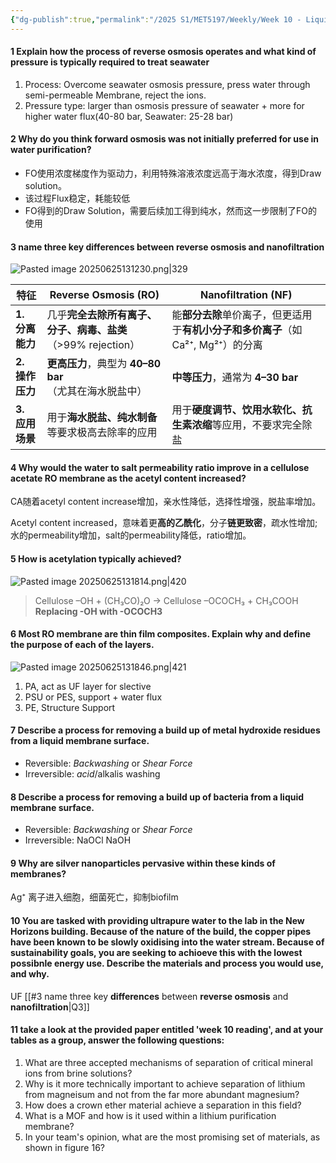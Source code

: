 ```yaml
---
{"dg-publish":true,"permalink":"/2025 S1/MET5197/Weekly/Week 10 - Liquid Separation Membranes/"}
---
```


#### 1 Explain how the **process of reverse osmosis** operates and **what kind of pressure** is typically required to treat **seawater**
1. Process: Overcome seawater osmosis pressure, press water through semi-permeable Membrane, reject the ions.
2. Pressure type: larger than osmosis pressure of seawater + more for higher water flux(40-80 bar, Seawater: 25-28 bar)
#### 2 Why do you think forward osmosis was not initially preferred for use in water purification?
- FO使用浓度梯度作为驱动力，利用特殊溶液浓度远高于海水浓度，得到Draw solution。
- 该过程Flux稳定，耗能较低
- FO得到的Draw Solution，需要后续加工得到纯水，然而这一步限制了FO的使用
#### 3 name three key **differences** between **reverse osmosis** and **nanofiltration**
![Pasted image 20250625131230.png|329](/img/user/Attachments/ScreenShot/Pasted%20image%2020250625131230.png)

| 特征          | **Reverse Osmosis (RO)**                | **Nanofiltration (NF)**                           |
| ----------- | --------------------------------------- | ------------------------------------------------- |
| **1. 分离能力** | 几乎**完全去除所有离子、分子、病毒、盐类**（>99% rejection） | 能**部分去除**单价离子，但更适用于**有机小分子和多价离子**（如Ca²⁺, Mg²⁺）的分离 |
| **2. 操作压力** | **更高压力**，典型为 **40–80 bar**（尤其在海水脱盐中）    | **中等压力**，通常为 **4–30 bar**                         |
| **3. 应用场景** | 用于**海水脱盐、纯水制备**等要求极高去除率的应用              | 用于**硬度调节、饮用水软化、抗生素浓缩**等应用，不要求完全除盐                 |
#### 4 Why would the **water to salt permeability ratio** improve in a **cellulose acetate** RO membrane as the **acetyl content increased**?
CA随着acetyl content increase增加，亲水性降低，选择性增强，脱盐率增加。

Acetyl content increased，意味着更**高的乙酰化**，分子**链更致密**，疏水性增加; 水的permeability增加，salt的permeability降低，ratio增加。
#### 5 How is acetylation typically achieved?
![Pasted image 20250625131814.png|420](/img/user/Attachments/ScreenShot/Pasted%20image%2020250625131814.png)
> Cellulose –OH + (CH₃CO)₂O  →  Cellulose –OCOCH₃ + CH₃COOH
> **Replacing -OH with -OCOCH3**
#### 6 Most RO membrane are **thin film composites**. Explain **why** and define the **purpose** of **each** of the **layers**.
![Pasted image 20250625131846.png|421](/img/user/Attachments/ScreenShot/Pasted%20image%2020250625131846.png)
1. PA, act as UF layer for slective
2. PSU or PES, support + water flux
3. PE, Structure Support
#### 7 Describe a process for **removing** a build up of **metal hydroxide residues** from a **liquid membrane surface**.
- Reversible: *Backwashing* or *Shear Force*
- Irreversible: *acid*/alkalis washing

#### 8 Describe a process for removing a build up of **bacteria** from a liquid membrane surface.
- Reversible: *Backwashing* or *Shear Force*
- Irreversible: NaOCl NaOH

#### 9 Why are **silver nanoparticles** pervasive within these kinds of membranes?

Ag⁺ 离子进入细胞，细菌死亡，抑制biofilm


#### 10 You are tasked with providing **ultrapure water** to the lab in the New Horizons building. Because of the nature of the build, the **copper pipes** have been known to be slowly oxidising into the water stream. Because of sustainability goals, you are seeking to achioeve this with the lowest possibnle energy use. Describe the materials and process you would use, and why.
UF [[#3 name three key **differences** between **reverse osmosis** and **nanofiltration**|Q3]]

#### 11 take a look at the provided paper entitled 'week 10 reading', and at your tables as a group, answer the following questions:
1. What are three accepted mechanisms of separation of critical mineral ions from brine solutions? 
2. Why is it more technically important to achieve separation of lithium from magneisum and not from the far more abundant magnesium? 
3. How does a crown ether material achieve a separation in this field? 
4. What is a MOF and how is it used within a lithium purification membrane? 
5. In your team's opinion, what are the most promising set of materials, as shown in figure 16?


